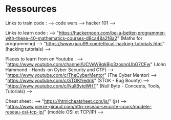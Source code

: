 # Ressources

Links to train code :
--> code wars
--> hacker 101
--> 

Links to learn code : 
--> "https://hackernoon.com/be-a-better-programmer-with-these-40-mathematics-courses-d8ca48a2f8a2" (Maths for programming)
--> "https://www.guru99.com/ethical-hacking-tutorials.html" (hacking tutorials)
--> 

Places to learn from on Youtube :
--> "https://www.youtube.com/channel/UCVeW9qkBjo3zosnqUbG7CFw" (John Hammond - Hands-on Cyber Security and CTF)
--> "https://www.youtube.com/c/TheCyberMentor" (The Cyber Mentor)
--> "https://www.youtube.com/c/STOKfredrik" (STOK - Bug Bounty)
--> "https://www.youtube.com/c/NullByteWHT" (Null Byte - Concepts, Tools, Tutorials)
--> 

Cheat sheet :
--> "https://htmlcheatsheet.com/js/" (js)
--> "https://www.pierre-giraud.com/http-reseau-securite-cours/modele-reseau-osi-tcp-ip/" (modèle OSI et TCP/IP)
-->
